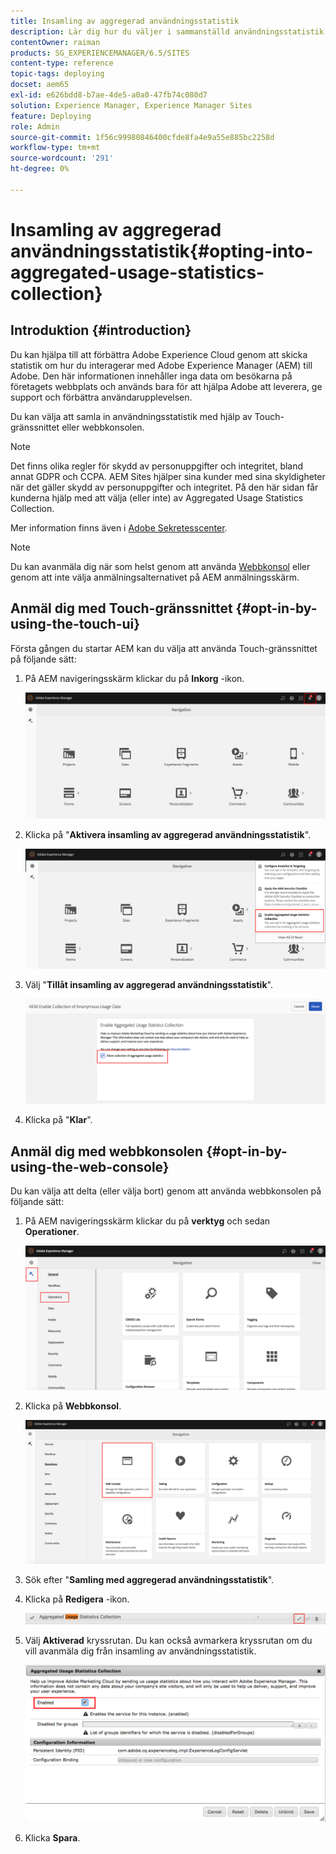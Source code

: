 ```yaml
---
title: Insamling av aggregerad användningsstatistik
description: Lär dig hur du väljer i sammanställd användningsstatistik.
contentOwner: raiman
products: SG_EXPERIENCEMANAGER/6.5/SITES
content-type: reference
topic-tags: deploying
docset: aem65
exl-id: e626bdd8-b7ae-4de5-a0a0-47fb74c080d7
solution: Experience Manager, Experience Manager Sites
feature: Deploying
role: Admin
source-git-commit: 1f56c99980846400cfde8fa4e9a55e885bc2258d
workflow-type: tm+mt
source-wordcount: '291'
ht-degree: 0%

---
```


# Insamling av aggregerad användningsstatistik{#opting-into-aggregated-usage-statistics-collection}

## Introduktion {#introduction}

Du kan hjälpa till att förbättra Adobe Experience Cloud genom att skicka statistik om hur du interagerar med Adobe Experience Manager (AEM) till Adobe. Den här informationen innehåller inga data om besökarna på företagets webbplats och används bara för att hjälpa Adobe att leverera, ge support och förbättra användarupplevelsen.

Du kan välja att samla in användningsstatistik med hjälp av Touch-gränssnittet eller webbkonsolen.

>[!NOTE]
>
>Det finns olika regler för skydd av personuppgifter och integritet, bland annat GDPR och CCPA. AEM Sites hjälper sina kunder med sina skyldigheter när det gäller skydd av personuppgifter och integritet. På den här sidan får kunderna hjälp med att välja (eller inte) av Aggregated Usage Statistics Collection.
>
>Mer information finns även i [Adobe Sekretesscenter](https://www.adobe.com/privacy.html).

>[!NOTE]
>
>Du kan avanmäla dig när som helst genom att använda [Webbkonsol](/help/sites-deploying/opt-in-aggregated-usage-statistics.md#opt-in-by-using-the-web-console) eller genom att inte välja anmälningsalternativet på AEM anmälningsskärm.

## Anmäl dig med Touch-gränssnittet {#opt-in-by-using-the-touch-ui}

Första gången du startar AEM kan du välja att använda Touch-gränssnittet på följande sätt:

1. På AEM navigeringsskärm klickar du på **Inkorg** -ikon.

   ![användningsstatistikNavigeringarskärm](assets/usage_statisticsnavigationscreen.png)

1. Klicka på &quot;**Aktivera insamling av aggregerad användningsstatistik**&quot;.

   ![usage_staticNavigationsercreen2](assets/usage_statisticsnavigationscreen2.png)

1. Välj &quot;**Tillåt insamling av aggregerad användningsstatistik**&quot;.

   ![usage_staticSnapin-screen](assets/usage_statisticsopt-inscreen.png)

1. Klicka på &quot;**Klar**&quot;.

## Anmäl dig med webbkonsolen {#opt-in-by-using-the-web-console}

Du kan välja att delta (eller välja bort) genom att använda webbkonsolen på följande sätt:

1. På AEM navigeringsskärm klickar du på **verktyg** och sedan **Operationer**.

   ![usage_statistiticsopsdashboard](assets/usage_statisticsopsdashboard.png)

1. Klicka på **Webbkonsol**.

   ![usage_statistiticswebconsole](assets/usage_statisticswebconsole.png)

1. Sök efter &quot;**Samling med aggregerad användningsstatistik**&quot;.
1. Klicka på **Redigera** -ikon.

   ![usage_staticCollectionEdit](assets/usage_statisticscollectionedit.png)

1. Välj **Aktiverad** kryssrutan. Du kan också avmarkera kryssrutan om du vill avanmäla dig från insamling av användningsstatistik.

   ![usage_statistiticselect](assets/usage_statisticsselect.png)

1. Klicka **Spara**.
